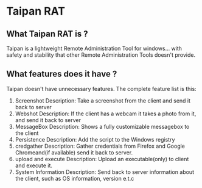 # Taipan RAT
## What Taipan RAT is ?
Taipan is a lightweight Remote Administration Tool for windows... with safety and stability that other Remote Administration Tools doesn't provide.

## What features does it have ?
Taipan doesn't have unnecessary features. The complete feature list is this:

1. Screenshot Description: Take a screenshot from the client and send it back to server
2. Webshot Description: If the client has a webcam it takes a photo from it, and send it back to server
3. MessageBox Description: Shows a fully customizable messagebox to the client
4. Persistence Description: Add the script to the Windows registry
5. credgather Description: Gather credentials from Firefox and Google Chromeand(if available) send it back to server.
6. upload and execute Description: Upload an executable(only) to client and execute it.
7. System Information Description: Send back to server information about the client, such as OS information, version e.t.c



